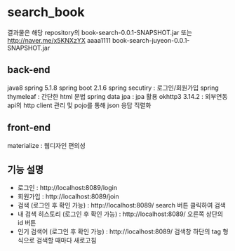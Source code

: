 # search_book
결과물은 해당 repository의 book-search-0.0.1-SNAPSHOT.jar
또는 http://naver.me/x5KNXzYX aaaa1111
book-search-juyeon-0.0.1-SNAPSHOT.jar

## back-end
java8
spring 5.1.8
spring boot 2.1.6
	spring secutiry : 로그인/회원가입
	spring thymeleaf : 간단한 html 문법
	spring data jpa : jpa 활용
okhttp3 3.14.2 : 외부연동 api의 http client 관리 및 pojo를 통해 json 응답 직렬화

## front-end
materialize : 웹디자인 편의성

## 기능 설명
- 로그인 : http://localhost:8089/login
- 회원가입 : http://localhost:8089/join
- 검색 (로그인 후 확인 가능) : http://localhost:8089/ search 버튼 클릭하여 검색
- 내 검색 히스토리 (로그인 후 확인 가능) : http://localhost:8089/ 오른쪽 상단의 id 버튼
- 인기 검색어 (로그인 후 확인 가능) : http://localhost:8089/ 검색창 하단의 tag 형식으로 검색할 때마다 새로고침
